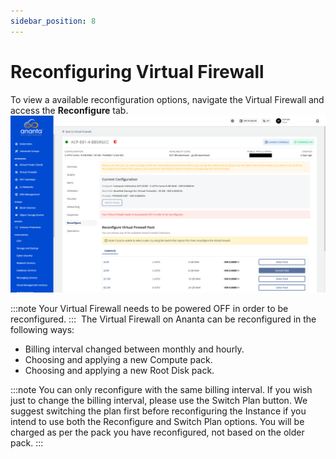 ```yaml
---
sidebar_position: 8
---
```

# Reconfiguring Virtual Firewall

To view a available reconfiguration options, navigate the Virtual Firewall and access the **Reconfigure** tab.![Reconfigure](img/Reconfigure.png)

:::note 
Your Virtual Firewall needs to be powered OFF in order to be reconfigured.
:::
 The Virtual Firewall on Ananta can be reconfigured in the following ways:

- Billing interval changed between monthly and hourly.
- Choosing and applying a new Compute pack.
- Choosing and applying a new Root Disk pack.

:::note
You can only reconfigure with the same billing interval. If you wish just to change the billing interval, please use the Switch Plan button. We suggest switching the plan first before reconfiguring the Instance if you intend to use both the Reconfigure and Switch Plan options. You will be charged as per the pack you have reconfigured, not based on the older pack.
:::